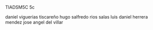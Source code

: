 
TIADSM5C
5c

daniel viguerias tiscareño
hugo salfredo rios salas
luis daniel herrera mendez 
jose angel del villar
